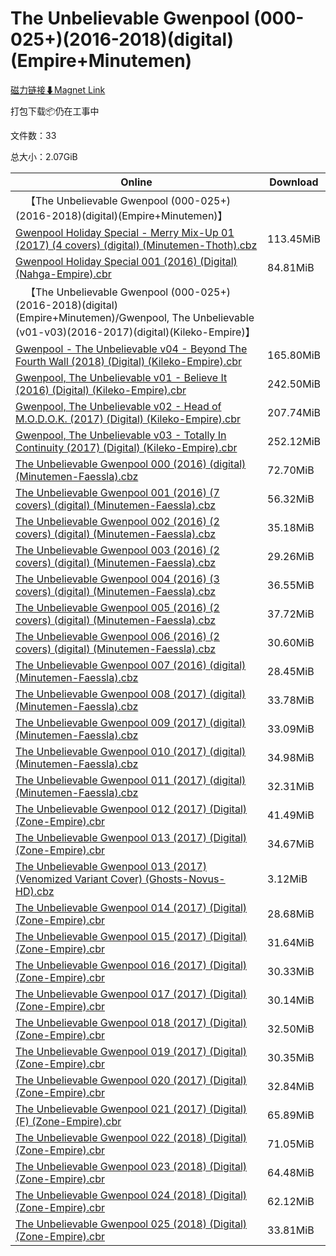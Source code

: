 # The Unbelievable Gwenpool (000-025+)(2016-2018)(digital)(Empire+Minutemen)

[磁力链接⬇Magnet Link](magnet:?xt=urn:btih:1ae3509d5ea5a8c6ed95438d77e983d461042f77&dn=The%20Unbelievable%20Gwenpool%20%28000-025%2B%29%282016-2018%29%28digital%29%28Empire%2BMinutemen%29)

打包下载📦仍在工事中

文件数：33

总大小：2.07GiB

Online | Download
--- | ---
&emsp;【The Unbelievable Gwenpool (000-025+)(2016-2018)(digital)(Empire+Minutemen)】 | 
[Gwenpool Holiday Special - Merry Mix-Up 01 (2017) (4 covers) (digital) (Minutemen-Thoth).cbz](https://github.com/alicewish/markdown/blob/master/comic/Gwenpool-Holiday-Special-Merry-Mix-Up-01-2017-4-covers-digital-Minutemen-Thoth-cbz.md) | 113.45MiB
[Gwenpool Holiday Special 001 (2016) (Digital) (Nahga-Empire).cbr](https://github.com/alicewish/markdown/blob/master/comic/Gwenpool-Holiday-Special-001-2016-Digital-Nahga-Empire-cbr.md) | 84.81MiB
&emsp;【The Unbelievable Gwenpool (000-025+)(2016-2018)(digital)(Empire+Minutemen)/Gwenpool, The Unbelievable (v01-v03)(2016-2017)(digital)(Kileko-Empire)】 | 
[Gwenpool - The Unbelievable v04 - Beyond The Fourth Wall (2018) (Digital) (Kileko-Empire).cbr](https://github.com/alicewish/markdown/blob/master/comic/Gwenpool-Unbelievable-v04-Beyond-Fourth-Wall-2018-Digital-Kileko-Empire-cbr.md) | 165.80MiB
[Gwenpool, The Unbelievable v01 - Believe It (2016) (Digital) (Kileko-Empire).cbr](https://github.com/alicewish/markdown/blob/master/comic/Gwenpool-Unbelievable-v01-Believe-It-2016-Digital-Kileko-Empire-cbr.md) | 242.50MiB
[Gwenpool, The Unbelievable v02 - Head of M.O.D.O.K. (2017) (Digital) (Kileko-Empire).cbr](https://github.com/alicewish/markdown/blob/master/comic/Gwenpool-Unbelievable-v02-Head-of-M-O-D-O-K-2017-Digital-Kileko-Empire-cbr.md) | 207.74MiB
[Gwenpool, The Unbelievable v03 - Totally In Continuity (2017) (Digital) (Kileko-Empire).cbr](https://github.com/alicewish/markdown/blob/master/comic/Gwenpool-Unbelievable-v03-Totally-In-Continuity-2017-Digital-Kileko-Empire-cbr.md) | 252.12MiB
[The Unbelievable Gwenpool 000 (2016) (digital) (Minutemen-Faessla).cbz](https://github.com/alicewish/markdown/blob/master/comic/Unbelievable-Gwenpool-000-2016-digital-Minutemen-Faessla-cbz.md) | 72.70MiB
[The Unbelievable Gwenpool 001 (2016) (7 covers) (digital) (Minutemen-Faessla).cbz](https://github.com/alicewish/markdown/blob/master/comic/Unbelievable-Gwenpool-001-2016-7-covers-digital-Minutemen-Faessla-cbz.md) | 56.32MiB
[The Unbelievable Gwenpool 002 (2016) (2 covers) (digital) (Minutemen-Faessla).cbz](https://github.com/alicewish/markdown/blob/master/comic/Unbelievable-Gwenpool-002-2016-2-covers-digital-Minutemen-Faessla-cbz.md) | 35.18MiB
[The Unbelievable Gwenpool 003 (2016) (2 covers) (digital) (Minutemen-Faessla).cbz](https://github.com/alicewish/markdown/blob/master/comic/Unbelievable-Gwenpool-003-2016-2-covers-digital-Minutemen-Faessla-cbz.md) | 29.26MiB
[The Unbelievable Gwenpool 004 (2016) (3 covers) (digital) (Minutemen-Faessla).cbz](https://github.com/alicewish/markdown/blob/master/comic/Unbelievable-Gwenpool-004-2016-3-covers-digital-Minutemen-Faessla-cbz.md) | 36.55MiB
[The Unbelievable Gwenpool 005 (2016) (2 covers) (digital) (Minutemen-Faessla).cbz](https://github.com/alicewish/markdown/blob/master/comic/Unbelievable-Gwenpool-005-2016-2-covers-digital-Minutemen-Faessla-cbz.md) | 37.72MiB
[The Unbelievable Gwenpool 006 (2016) (2 covers) (digital) (Minutemen-Faessla).cbz](https://github.com/alicewish/markdown/blob/master/comic/Unbelievable-Gwenpool-006-2016-2-covers-digital-Minutemen-Faessla-cbz.md) | 30.60MiB
[The Unbelievable Gwenpool 007 (2016) (digital) (Minutemen-Faessla).cbz](https://github.com/alicewish/markdown/blob/master/comic/Unbelievable-Gwenpool-007-2016-digital-Minutemen-Faessla-cbz.md) | 28.45MiB
[The Unbelievable Gwenpool 008 (2017) (digital) (Minutemen-Faessla).cbz](https://github.com/alicewish/markdown/blob/master/comic/Unbelievable-Gwenpool-008-2017-digital-Minutemen-Faessla-cbz.md) | 33.78MiB
[The Unbelievable Gwenpool 009 (2017) (digital) (Minutemen-Faessla).cbz](https://github.com/alicewish/markdown/blob/master/comic/Unbelievable-Gwenpool-009-2017-digital-Minutemen-Faessla-cbz.md) | 33.09MiB
[The Unbelievable Gwenpool 010 (2017) (digital) (Minutemen-Faessla).cbz](https://github.com/alicewish/markdown/blob/master/comic/Unbelievable-Gwenpool-010-2017-digital-Minutemen-Faessla-cbz.md) | 34.98MiB
[The Unbelievable Gwenpool 011 (2017) (digital) (Minutemen-Faessla).cbz](https://github.com/alicewish/markdown/blob/master/comic/Unbelievable-Gwenpool-011-2017-digital-Minutemen-Faessla-cbz.md) | 32.31MiB
[The Unbelievable Gwenpool 012 (2017) (Digital) (Zone-Empire).cbr](https://github.com/alicewish/markdown/blob/master/comic/Unbelievable-Gwenpool-012-2017-Digital-Zone-Empire-cbr.md) | 41.49MiB
[The Unbelievable Gwenpool 013 (2017) (Digital) (Zone-Empire).cbr](https://github.com/alicewish/markdown/blob/master/comic/Unbelievable-Gwenpool-013-2017-Digital-Zone-Empire-cbr.md) | 34.67MiB
[The Unbelievable Gwenpool 013 (2017) (Venomized Variant Cover) (Ghosts-Novus-HD).cbz](https://github.com/alicewish/markdown/blob/master/comic/Unbelievable-Gwenpool-013-2017-Venomized-Variant-Cover-Ghosts-Novus-HD-cbz.md) | 3.12MiB
[The Unbelievable Gwenpool 014 (2017) (Digital) (Zone-Empire).cbr](https://github.com/alicewish/markdown/blob/master/comic/Unbelievable-Gwenpool-014-2017-Digital-Zone-Empire-cbr.md) | 28.68MiB
[The Unbelievable Gwenpool 015 (2017) (Digital) (Zone-Empire).cbr](https://github.com/alicewish/markdown/blob/master/comic/Unbelievable-Gwenpool-015-2017-Digital-Zone-Empire-cbr.md) | 31.64MiB
[The Unbelievable Gwenpool 016 (2017) (Digital) (Zone-Empire).cbr](https://github.com/alicewish/markdown/blob/master/comic/Unbelievable-Gwenpool-016-2017-Digital-Zone-Empire-cbr.md) | 30.33MiB
[The Unbelievable Gwenpool 017 (2017) (Digital) (Zone-Empire).cbr](https://github.com/alicewish/markdown/blob/master/comic/Unbelievable-Gwenpool-017-2017-Digital-Zone-Empire-cbr.md) | 30.14MiB
[The Unbelievable Gwenpool 018 (2017) (Digital) (Zone-Empire).cbr](https://github.com/alicewish/markdown/blob/master/comic/Unbelievable-Gwenpool-018-2017-Digital-Zone-Empire-cbr.md) | 32.50MiB
[The Unbelievable Gwenpool 019 (2017) (Digital) (Zone-Empire).cbr](https://github.com/alicewish/markdown/blob/master/comic/Unbelievable-Gwenpool-019-2017-Digital-Zone-Empire-cbr.md) | 30.35MiB
[The Unbelievable Gwenpool 020 (2017) (Digital) (Zone-Empire).cbr](https://github.com/alicewish/markdown/blob/master/comic/Unbelievable-Gwenpool-020-2017-Digital-Zone-Empire-cbr.md) | 32.84MiB
[The Unbelievable Gwenpool 021 (2017) (Digital) (F) (Zone-Empire).cbr](https://github.com/alicewish/markdown/blob/master/comic/Unbelievable-Gwenpool-021-2017-Digital-F-Zone-Empire-cbr.md) | 65.89MiB
[The Unbelievable Gwenpool 022 (2018) (Digital) (Zone-Empire).cbr](https://github.com/alicewish/markdown/blob/master/comic/Unbelievable-Gwenpool-022-2018-Digital-Zone-Empire-cbr.md) | 71.05MiB
[The Unbelievable Gwenpool 023 (2018) (Digital) (Zone-Empire).cbr](https://github.com/alicewish/markdown/blob/master/comic/Unbelievable-Gwenpool-023-2018-Digital-Zone-Empire-cbr.md) | 64.48MiB
[The Unbelievable Gwenpool 024 (2018) (Digital) (Zone-Empire).cbr](https://github.com/alicewish/markdown/blob/master/comic/Unbelievable-Gwenpool-024-2018-Digital-Zone-Empire-cbr.md) | 62.12MiB
[The Unbelievable Gwenpool 025 (2018) (Digital) (Zone-Empire).cbr](https://github.com/alicewish/markdown/blob/master/comic/Unbelievable-Gwenpool-025-2018-Digital-Zone-Empire-cbr.md) | 33.81MiB